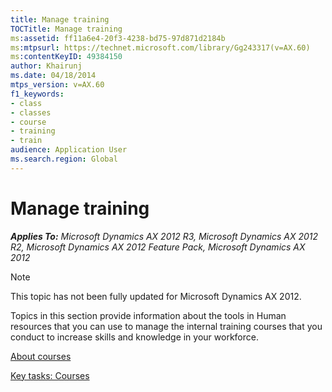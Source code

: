 ```yaml
---
title: Manage training
TOCTitle: Manage training
ms:assetid: ff11a6e4-20f3-4238-bd75-97d871d2184b
ms:mtpsurl: https://technet.microsoft.com/library/Gg243317(v=AX.60)
ms:contentKeyID: 49384150
author: Khairunj
ms.date: 04/18/2014
mtps_version: v=AX.60
f1_keywords:
- class
- classes
- course
- training
- train
audience: Application User
ms.search.region: Global
---
```


# Manage training 


_**Applies To:** Microsoft Dynamics AX 2012 R3, Microsoft Dynamics AX 2012 R2, Microsoft Dynamics AX 2012 Feature Pack, Microsoft Dynamics AX 2012_


> [!NOTE]
> <P>This topic has not been fully updated for Microsoft Dynamics AX 2012.</P>



Topics in this section provide information about the tools in Human resources that you can use to manage the internal training courses that you conduct to increase skills and knowledge in your workforce.

[About courses](about-courses.md)

[Key tasks: Courses](key-tasks-courses.md)

  


